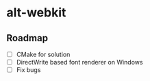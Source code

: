 # alt-webkit
## Roadmap
- [ ] CMake for solution
- [ ] DirectWrite based font renderer on Windows
- [ ] Fix bugs